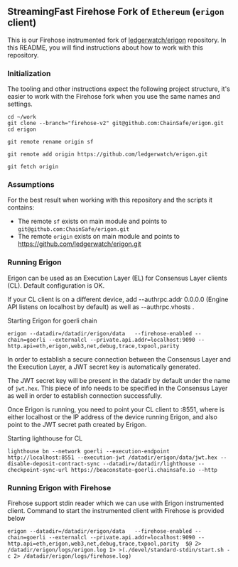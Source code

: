 ## StreamingFast Firehose Fork of `Ethereum` (`erigon` client)

This is our Firehose instrumented fork of [ledgerwatch/erigon](https://github.com/ledgerwatch/erigon) repository. In this README, you will find instructions about how to work with this repository.

### Initialization

The tooling and other instructions expect the following project
structure, it's easier to work with the Firehose fork when you use
the same names and settings.
```
cd ~/work
git clone --branch="firehose-v2" git@github.com:ChainSafe/erigon.git
cd erigon

git remote rename origin sf

git remote add origin https://github.com/ledgerwatch/erigon.git

git fetch origin
```

### Assumptions

For the best result when working with this repository and the scripts it contains:

- The remote `sf` exists on main module and points to `git@github.com:ChainSafe/erigon.git`
- The remote `origin` exists on main module and points to https://github.com/ledgerwatch/erigon.git

### Running Erigon

Erigon can be used as an Execution Layer (EL) for Consensus Layer clients (CL). Default configuration is OK. 

If your CL client is on a different device, add --authrpc.addr 0.0.0.0 (Engine API listens on localhost by default) as well as --authrpc.vhosts <CL host>.

Starting Erigon for goerli chain
```
erigon --datadir=/datadir/erigon/data   --firehose-enabled --chain=goerli --externalcl --private.api.addr=localhost:9090 --http.api=eth,erigon,web3,net,debug,trace,txpool,parity
```

In order to establish a secure connection between the Consensus Layer and the Execution Layer, a JWT secret key is automatically generated.

The JWT secret key will be present in the datadir by default under the name of `jwt.hex`. This piece of info needs to be specified in the Consensus Layer as well in order to establish connection successfully.

Once Erigon is running, you need to point your CL client to <erigon address>:8551, where <erigon address> is either localhost or the IP address of the device running Erigon, and also point to the JWT secret path created by Erigon.

Starting lighthouse for CL
```
lighthouse bn --network goerli --execution-endpoint http://localhost:8551 --execution-jwt /datadir/erigon/data/jwt.hex --disable-deposit-contract-sync --datadir=/datadir/lighthouse --checkpoint-sync-url https://beaconstate-goerli.chainsafe.io --http
```

### Running Erigon with Firehose

Firehose support stdin reader which we can use with Erigon instrumented client. Command to start the instrumented client with Firehose is provided below

```
erigon --datadir=/datadir/erigon/data   --firehose-enabled --chain=goerli --externalcl --private.api.addr=localhost:9090 --http.api=eth,erigon,web3,net,debug,trace,txpool,parity  $@ 2> /datadir/erigon/logs/erigon.log 1> >(./devel/standard-stdin/start.sh -c 2> /datadir/erigon/logs/firehose.log)
```